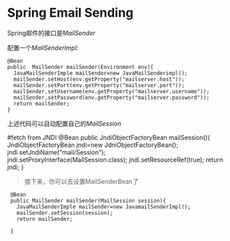 # Spring Email Sending

Spring邮件的接口是$MailSender$

配置一个$MailSenderImpl$:

    @Bean
    public  MailSender mailSender(Environment env){
      JavaMailSenderImple mailSender=new JavaMailSenderimpl();
      mailSender.setHost(env.getProperty("mailserver.host"));
      mailSender.setPort(env.getProperty("mailserver.port"));
      mailSender.setUsername(env.getProperty("mailserver.username"));
      mailSender,setPassword(env.getProperty("mailserver.password"));
      return mailSender;
    }

上述代码可以自动配置自己的$MailSession$

#fetch from JNDI
     @Bean
     public JndiObjectFactoryBean mailSession(){
       JndiObjectFactoryBean jndi=new JdniObjectFactoryBean();
      jndi.setJndiName("mail/Session");
      jndi.setProxyInterface(MailSession.class);
      jndi.setResourceRef(true);
      return jndi;
     }

>接下来，你可以去设置MailSenderBean了

     @Bean
     public MailSender mailSender(MailSession session){
       JavaMailSenderImple mailSender=new JavamailSenderImpl();
       mailSender.setSession(session);
       return mailSender;

     }
